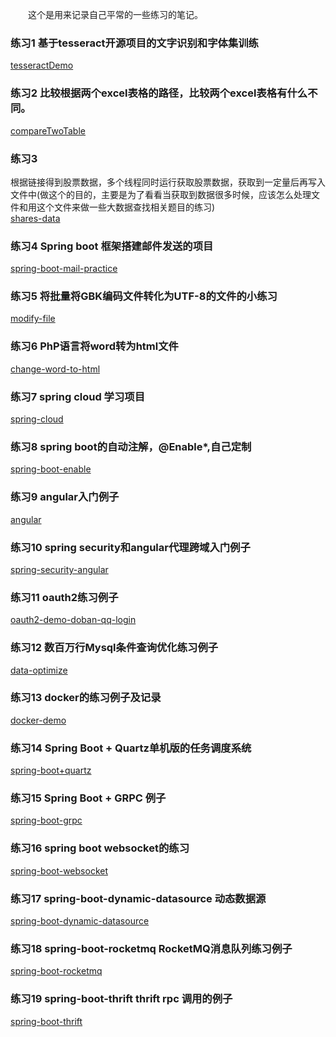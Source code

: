 &emsp;&emsp;这个是用来记录自己平常的一些练习的笔记。

### 练习1 基于tesseract开源项目的文字识别和字体集训练

[tesseractDemo](/tesseractDemo)
<br/>

### 练习2 比较根据两个excel表格的路径，比较两个excel表格有什么不同。

[compareTwoTable](/compareTwoTable)
<br/>

### 练习3 

根据链接得到股票数据，多个线程同时运行获取股票数据，获取到一定量后再写入文件中(做这个的目的，主要是为了看看当获取到数据很多时候，应该怎么处理文件和用这个文件来做一些大数据查找相关题目的练习)<br/>
[shares-data](/shares-data)
<br/>

### 练习4 Spring boot 框架搭建邮件发送的项目

[spring-boot-mail-practice](/spring-boot-mail-practice)
<br/>

### 练习5 将批量将GBK编码文件转化为UTF-8的文件的小练习
[modify-file](/modify-file)
<br/>

### 练习6 PhP语言将word转为html文件
[change-word-to-html](/change-word-to-html)

### 练习7 spring cloud 学习项目

[spring-cloud](/spring-cloud)

### 练习8 spring boot的自动注解，@Enable*,自己定制

[spring-boot-enable](/spring-boot-enable)

### 练习9 angular入门例子

[angular](/angular)

### 练习10 spring security和angular代理跨域入门例子

[spring-security-angular](/spring-security-angular)

### 练习11 oauth2练习例子

[oauth2-demo-doban-qq-login](/oauth2-demo-doban-qq-login)


### 练习12 数百万行Mysql条件查询优化练习例子

[data-optimize](/data-optimize)


### 练习13 docker的练习例子及记录

[docker-demo](/docker-demo)

### 练习14 Spring Boot + Quartz单机版的任务调度系统

[spring-boot+quartz](/spring-boot+quartz)


### 练习15 Spring Boot + GRPC 例子

[spring-boot-grpc](/spring-boot-grpc)

### 练习16 spring boot websocket的练习
[spring-boot-websocket](/spring-boot-websocket)

### 练习17 spring-boot-dynamic-datasource 动态数据源
[spring-boot-dynamic-datasource](/spring-boot-dynamic-datasource)


### 练习18 spring-boot-rocketmq RocketMQ消息队列练习例子
[spring-boot-rocketmq](/spring-boot-rocketmq)


### 练习19 spring-boot-thrift thrift rpc 调用的例子
[spring-boot-thrift](/spring-boot-thrift)